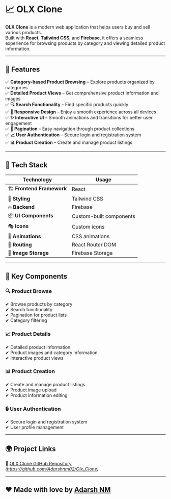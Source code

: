 # 📈 OLX Clone

**OLX Clone** is a modern web application that helps users buy and sell various products.  
Built with **React**, **Tailwind CSS**, and **Firebase**, it offers a seamless experience for browsing products by category and viewing detailed product information.

---

## 🌟 Features

✅ **Category-based Product Browsing** – Explore products organized by categories  
✅ **Detailed Product Views** – Get comprehensive product information and images  
✅ **🔍 Search Functionality** – Find specific products quickly  
✅ **📱 Responsive Design** – Enjoy a smooth experience across all devices  
✅ **✨ Interactive UI** – Smooth animations and transitions for better user engagement  
✅ **📖 Pagination** – Easy navigation through product collections  
✅ **📈 User Authentication** – Secure login and registration system  
✅ **📊 Product Creation** – Create and manage product listings  

---

## 🚀 Tech Stack

| **Technology**   | **Usage** |
|------------------|----------|
| 🏗 **Frontend Framework** | React |
| 🎨 **Styling** | Tailwind CSS |
| 🔥 **Backend** | Firebase |
| 📦 **UI Components** | Custom-built components |
| 🎭 **Icons** | Custom icons |
| 💫 **Animations** | CSS animations |
| 🔀 **Routing** | React Router DOM |
| 📸 **Image Storage** | Firebase Storage |

---

## 🔑 Key Components

### 🔍 **Product Browse**  
✔ Browse products by category  
✔ Search functionality  
✔ Pagination for product lists  
✔ Category filtering  

### 📈 **Product Details**  
✔ Detailed product information  
✔ Product images and category information  
✔ Interactive product views  

### 📊 **Product Creation**  
✔ Create and manage product listings  
✔ Product image upload  
✔ Product information editing  

### 🔒 **User Authentication**  
✔ Secure login and registration system  
✔ User profile management  

---

## 🌍 Project Links

🔗 [OLX Clone GitHub Repository](#) *(https://github.com/Adarshnm02/Olx_Clone)*  

---

## ❤️ Made with love by [Adarsh NM](https://github.com/Adarshnm02)  
